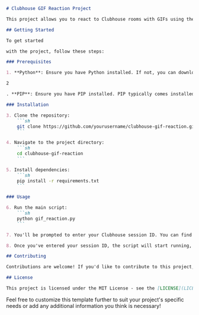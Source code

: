 ```markdown
# Clubhouse GIF Reaction Project

This project allows you to react to Clubhouse rooms with GIFs using their WebAPI!

## Getting Started

To get started

with the project, follow these steps:

### Prerequisites

1. **Python**: Ensure you have Python installed. If not, you can download it [here](https://www.python.org/downloads/).

2

. **PIP**: Ensure you have PIP installed. PIP typically comes installed with Python, but you can check by running `pip --version` in your terminal. If not installed, you can follow the instructions [here](https://pip.pypa.io/en/stable/installation/).

### Installation

3. Clone the repository:
    ```sh
    git clone https://github.com/yourusername/clubhouse-gif-reaction.git
    ```

4. Navigate to the project directory:
    ```sh
    cd clubhouse-gif-reaction
    ```

5. Install dependencies:
    ```sh
    pip install -r requirements.txt
    ```

### Usage

6. Run the main script:
    ```sh
    python gif_reaction.py
    ```

7. You'll be prompted to enter your Clubhouse session ID. You can find this by logging into [Clubhouse](https://www.clubhouse.com/signin), opening the Developer Console (F12), and finding the session ID in the Network tab after refreshing the page.

8. Once you've entered your session ID, the script will start running, allowing you to react to Clubhouse rooms with GIFs!

## Contributing

Contributions are welcome! If you'd like to contribute to this project, feel free to fork the repository and submit a pull request.

## License

This project is licensed under the MIT License - see the [LICENSE](LICENSE) file for details.
```

Feel free to customize this template further to suit your project's specific needs or add any additional information you think is necessary!
